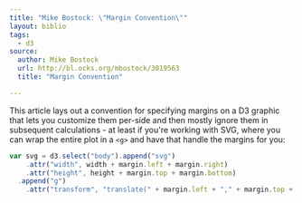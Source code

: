 ```yaml
---
title: "Mike Bostock: \"Margin Convention\""
layout: biblio
tags:
  - d3
source:
  author: Mike Bostock
  url: http://bl.ocks.org/mbostock/3019563
  title: "Margin Convention"

---
```


This article lays out a convention for specifying margins on a D3 graphic that lets you customize them per-side and then mostly ignore them in subsequent calculations - at least if you're working with SVG, where you can wrap the entire plot in a `<g>` and have that handle the margins for you:

```javascript
var svg = d3.select("body").append("svg")
    .attr("width", width + margin.left + margin.right)
    .attr("height", height + margin.top + margin.bottom)
  .append("g")
    .attr("transform", "translate(" + margin.left + "," + margin.top + ")");
```
